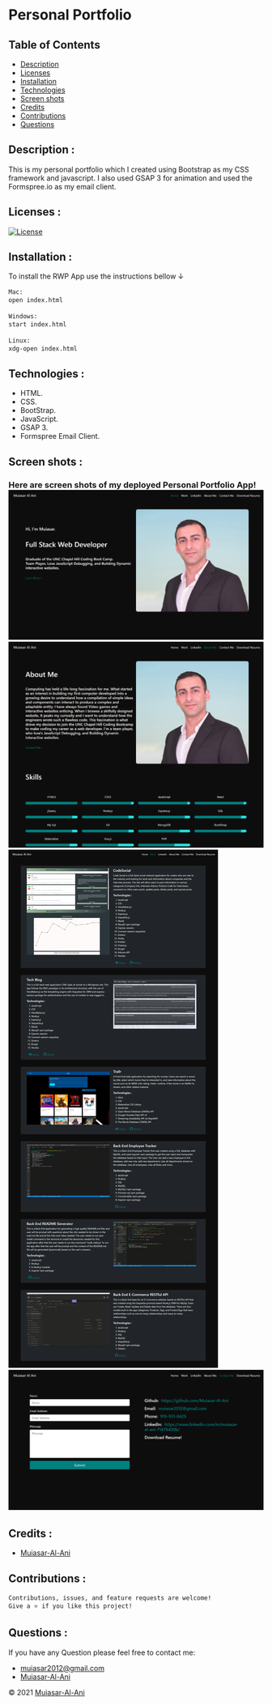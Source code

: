 
# Personal Portfolio

## Table of Contents

- [Description](#description-)
- [Licenses](#licenses-)
- [Installation](#installation-)
- [Technologies](#technologies-)
- [Screen shots](#screen-shots-)
- [Credits](#credits-)
- [Contributions](#contributions-)
- [Questions](#questions-)


## Description : 
This is my personal portfolio which I created using Bootstrap as my CSS framework and javascript. I also used GSAP 3 for animation and used the Formspree.io as my email client. 

## Licenses :
[![License](https://img.shields.io/badge/License-MIT-yellow.svg)](https://opensource.org/licenses/MIT)


## Installation :

To install the RWP App use the instructions bellow &#8595;

```
Mac:
open index.html

Windows:
start index.html

Linux:
xdg-open index.html
```

## Technologies : 

- HTML.
-  CSS.
-  BootStrap.
-  JavaScript.
-  GSAP 3.
-  Formspree Email Client.

## Screen shots : 
### Here are screen shots of my deployed Personal Portfolio App!![ScreenShot](./assets/screenshots/MuiasarAlAni1.png)![ScreenShot](./assets/screenshots/MuiasarAlAni2.png)![ScreenShot](./assets/screenshots/MuiasarAlAni3.png)![ScreenShot](./assets/screenshots/MuiasarAlAni4.png)



## Credits :

- [Muiasar-Al-Ani](https://github.com/Muiasar-Al-Ani)


## Contributions :
    Contributions, issues, and feature requests are welcome!
    Give a ⭐️ if you like this project!



## Questions : 
If you have any Question please feel free to contact me:
- muiasar2012@gmail.com
- [Muiasar-Al-Ani](https://github.com/Muiasar-Al-Ani)



&copy; 2021 [Muiasar-Al-Ani](https://github.com/Muiasar-Al-Ani)
